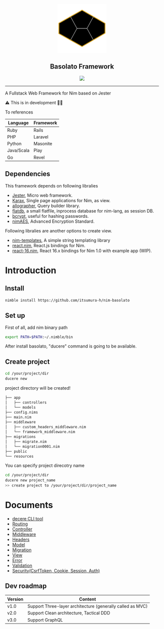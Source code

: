 
<p align="center">
  <img src="./documents/basolato.svg" style="width:160px">
</p>
<div align="center">
  <h2>Basolato Framework</h2>
  <img src="https://github.com/itsumura-h/nim-basolato/workflows/Build%20and%20test%20Nim/badge.svg">
</div>

---

A Fullstack Web Framework for Nim based on Jester

:warning: This is in development :grimacing::sweat_drops:

To references

|Language|Framework|
|---|---|
|Ruby|Rails|
|PHP|Laravel|
|Python|Masonite|
|Java/Scala|Play|
|Go|Revel|

## Dependencies
This framework depends on following libralies
- [Jester](https://github.com/dom96/jester), Micro web framework.
- [Karax](https://github.com/pragmagic/karax), Single page applications for Nim, as view.
- [allographer](https://github.com/itsumura-h/nim-allographer), Query builder library.
- [flatdb](https://github.com/enthus1ast/flatdb), a small flatfile, inprocess database for nim-lang, as session DB.
- [bcrypt](https://github.com/runvnc/bcryptnim), useful for hashing passwords.
- [nimAES](https://github.com/jangko/nimAES), Advanced Encryption Standard.

Following libralies are another options to create view.
- [nim-templates](https://github.com/onionhammer/nim-templates), A simple string templating library
- [react.nim](https://github.com/andreaferretti/react.nim), React.js bindings for Nim.
- [react-16.nim](https://github.com/kristianmandrup/react-16.nim), React 16.x bindings for Nim 1.0 with example app (WIP).


# Introduction
## Install
```sh
nimble install https://github.com/itsumura-h/nim-basolato
```

## Set up
First of all, add nim binary path
```sh
export PATH=$PATH:~/.nimble/bin
```
After install basolato, "ducere" command is going to be available.

## Create project
```sh
cd /your/project/dir
ducere new
```

project directory will be created!
```
├── app
│   ├── controllers
│   └── models
├── config.nims
├── main.nim
├── middleware
│   ├── custom_headers_middleware.nim
│   └── framework_middleware.nim
├── migrations
│   ├── migrate.nim
│   └── migration0001.nim
├── public
└── resources
```

You can specify project direcotry name
```sh
cd /your/project/dir
ducere new project_name
>> create project to /your/project/dir/project_name
```

# Documents
- [decere CLI tool](./documents/ducere.md)
- [Routing](./documents/routing.md)
- [Controller](./documents/controller.md)
- [Middleware](./documents/middleware.md)
- [Headers](./documents/headers.md)
- [Model](./documents/model.md)
- [Migration](./documents/migration.md)
- [View](./documents/view.md)
- [Error](./documents/error.md)
- [Validation](./documents/validation.md)
- [Security(CsrfToken, Cookie, Session, Auth)](./documents/security.md)

## Dev roadmap

|Version|Content|
|---|---|
|v1.0|Support Three-layer architecture (generally called as MVC)|
|v2.0|Support Clean architecture, Tactical DDD|
|v3.0|Support GraphQL|